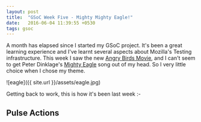 ```yaml
---
layout: post
title:  "GSoC Week Five - Mighty Mighty Eagle!"
date:   2016-06-04 11:39:55 +0530
tags: gsoc
---
```

A month has elapsed since I started my GSoC project. It's been a great learning experience and I've learnt several aspects about Mozilla's Testing infrastructure.
This week I saw the new [Angry Birds Movie](https://en.wikipedia.org/wiki/The_Angry_Birds_Movie), and I can't seem to get Peter Dinklage's [Mighty Eagle](https://www.youtube.com/watch?v=hxBsM1QOZbE) song out of my head. So I very little choice when I chose my theme.

![eagle]({{ site.url }}/assets/eagle.jpg)

Getting back to work, this is how it's been last week :-

## Pulse Actions


